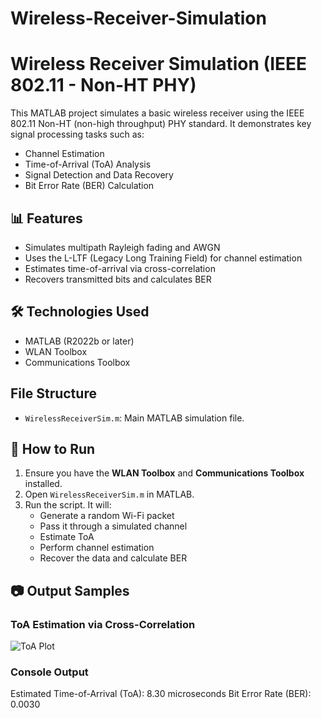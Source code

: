 # Wireless-Receiver-Simulation
# Wireless Receiver Simulation (IEEE 802.11 - Non-HT PHY)

This MATLAB project simulates a basic wireless receiver using the IEEE 802.11 Non-HT (non-high throughput) PHY standard. It demonstrates key signal processing tasks such as:

- Channel Estimation
- Time-of-Arrival (ToA) Analysis
- Signal Detection and Data Recovery
- Bit Error Rate (BER) Calculation

## 📊 Features

- Simulates multipath Rayleigh fading and AWGN
- Uses the L-LTF (Legacy Long Training Field) for channel estimation
- Estimates time-of-arrival via cross-correlation
- Recovers transmitted bits and calculates BER

## 🛠 Technologies Used

- MATLAB (R2022b or later)
- WLAN Toolbox
- Communications Toolbox

## File Structure

- `WirelessReceiverSim.m`: Main MATLAB simulation file.




## 🧪 How to Run

1. Ensure you have the **WLAN Toolbox** and **Communications Toolbox** installed.
2. Open `WirelessReceiverSim.m` in MATLAB.
3. Run the script. It will:
   - Generate a random Wi-Fi packet
   - Pass it through a simulated channel
   - Estimate ToA
   - Perform channel estimation
   - Recover the data and calculate BER

## 📷 Output Samples

### ToA Estimation via Cross-Correlation

![ToA Plot](screenshots/correlation_plot.png)

### Console Output
Estimated Time-of-Arrival (ToA): 8.30 microseconds
Bit Error Rate (BER): 0.0030
